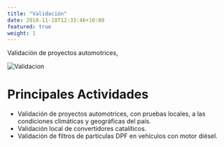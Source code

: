 ```yaml
---
title: "Validación"
date: 2018-11-18T12:33:46+10:00
featured: true
weight: 1
---
```


Validación de proyectos automotrices,

![Validacion](/images/car_check.jpeg)

# Principales Actividades 

- Validación de proyectos automotrices, con pruebas locales, a las condiciones climáticas y
geográficas del país.
- Validación local de convertidores catalíticos.
- Validación de filtros de partículas DPF en vehículos con motor diésel.